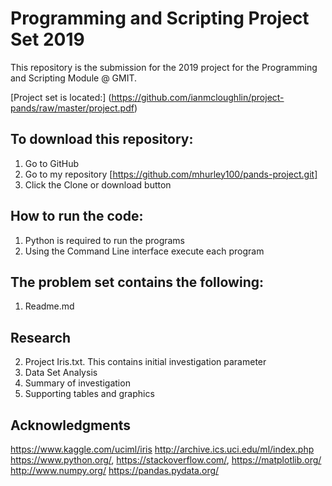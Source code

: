 # Programming and Scripting Project Set 2019

This repository is the submission for the 2019 project for the Programming and Scripting Module @ GMIT.

[Project set is located:] (https://github.com/ianmcloughlin/project-pands/raw/master/project.pdf)
      
## To download this repository:

1. Go to GitHub
2. Go to my repository [https://github.com/mhurley100/pands-project.git]
3. Click the Clone or download button

## How to run the code:

1. Python is required to run the programs
2. Using the Command Line interface execute each program

## The problem set contains the following:

1. Readme.md

## Research
2. Project Iris.txt.  This contains initial investigation parameter
3. Data Set Analysis
3. Summary of investigation
4. Supporting tables and graphics

##  Acknowledgments

https://www.kaggle.com/uciml/iris
http://archive.ics.uci.edu/ml/index.php
https://www.python.org/,
https://stackoverflow.com/,
https://matplotlib.org/
http://www.numpy.org/
https://pandas.pydata.org/